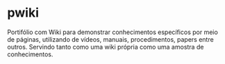 # pwiki
Portifólio com Wiki para demonstrar conhecimentos específicos por meio de páginas, utilizando de vídeos, manuais, procedimentos, papers entre outros. Servindo tanto como uma wiki própria como uma amostra de conhecimentos.
